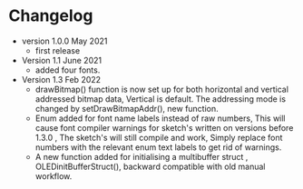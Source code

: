 # Changelog

* version 1.0.0 May 2021
	* first release
* Version 1.1 June 2021
	* added four fonts.
* Version 1.3 Feb 2022
	* drawBitmap() function is now set up for both horizontal and vertical addressed bitmap data,
	 Vertical is default. The addressing mode is changed by setDrawBitmapAddr(), new function.  
	* Enum added for font name labels instead of raw numbers, This will cause font compiler warnings for sketch's written on versions before 1.3.0 , The sketch's will still compile and work,
	Simply replace font numbers  with the relevant enum text labels to get rid of warnings. 
	* A new function added for initialising a multibuffer struct , OLEDinitBufferStruct(),
	backward compatible with old manual workflow.  

